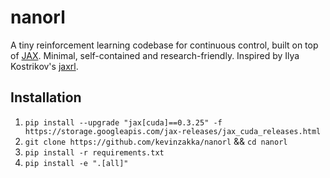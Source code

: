 # nanorl

A tiny reinforcement learning codebase for continuous control, built on top of [JAX](https://github.com/google/jax). Minimal, self-contained and research-friendly. Inspired by Ilya Kostrikov's [jaxrl](https://github.com/ikostrikov/jaxrl).

## Installation

1. `pip install --upgrade "jax[cuda]==0.3.25" -f https://storage.googleapis.com/jax-releases/jax_cuda_releases.html`
2. `git clone https://github.com/kevinzakka/nanorl` && `cd nanorl`
3. `pip install -r requirements.txt`
4. `pip install -e ".[all]"`
